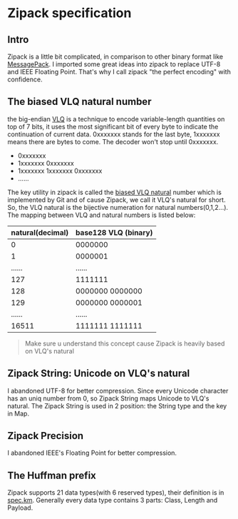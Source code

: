 # Zipack specification

## Intro

Zipack is a little bit complicated, in comparison to other binary format like [MessagePack](https://msgpack.org/). I imported some great ideas into zipack to replace UTF-8 and IEEE Floating Point. That's why I call zipack "the perfect encoding" with confidence.

## The biased VLQ natural number

the big-endian [VLQ](https://en.wikipedia.org/wiki/Variable-length_quantity) is a technique to encode variable-length quantities on top of 7 bits, it uses the most significant bit of every byte to indicate the continuation of current data. 0xxxxxxx stands for the last byte, 1xxxxxxx means there are bytes to come. The decoder won't stop until 0xxxxxxx.

- 0xxxxxxx
- 1xxxxxxx 0xxxxxxx
- 1xxxxxxx 1xxxxxxx 0xxxxxxx
- ......

The key utility in zipack is called the [biased VLQ natural](https://en.wikipedia.org/wiki/Variable-length_quantity#Removing_redundancy) number which is implemented by Git and of cause Zipack, we call it VLQ's natural for short. So, the VLQ natural is the bijective numeration for natural numbers(0,1,2...). The mapping between VLQ and natural numbers is listed below:

| natural(decimal) | base128 VLQ (binary)
| ----   | ---  
| 0      | 0000000
| 1      | 0000001
| ...... | ......
| 127    | 1111111
| 128    | 0000000 0000000
| 129    | 0000000 0000001
| ...... | ......
| 16511  | 1111111 1111111

> Make sure u understand this concept cause Zipack is heavily based on VLQ's natural

## Zipack String: Unicode on VLQ's natural

I abandoned UTF-8 for better compression. Since every Unicode character has an uniq number from 0, so Zipack String maps Unicode to VLQ's natural. The Zipack String is used in 2 position: the String type and the key in Map.

## Zipack Precision

I abandoned IEEE's Floating Point for better compression. 

## The Huffman prefix

Zipack supports 21 data types(with 6 reserved types), their definition is in [spec.km](./zipack.km). Generally every data type contains 3 parts: Class, Length and Payload. 
